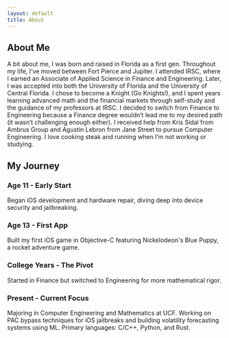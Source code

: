 ```yaml
---
layout: default
title: About
---
```


<section class="hero">
    <h1>About Me</h1>
    <p class="description">
        A bit about me, I was born and raised in Florida as a first gen. 
        Throughout my life, I’ve moved between Fort Pierce and Jupiter. I attended IRSC, where I earned an Associate of Applied Science in Finance and Engineering. 
        Later, I was accepted into both the University of Florida and the University of Central Florida. I chose to become a Knight (Go Knights!), 
        and I spent years learning advanced math and the financial markets through self-study and the guidance of my professors at IRSC. I decided to switch from Finance to Engineering because a Finance degree wouldn’t lead me to my desired path (it wasn’t challenging enough either). 
        I received help from Kris Sidal from Ambrus Group and Agustin Lebron from Jane Street to pursue Computer Engineering. I love cooking steak and running when I’m not working or studying.
    </p>
</section>

<section class="fade-in">
    <h2>My Journey</h2>
    <div class="grid">
        <div class="card">
            <h3>Age 11 - Early Start</h3>
            <p>Began iOS development and hardware repair, diving deep into device security and jailbreaking.</p>
        </div>
        <div class="card">
            <h3>Age 13 - First App</h3>
            <p>Built my first iOS game in Objective-C featuring Nickelodeon's Blue Puppy, a rocket adventure game.</p>
        </div>
        <div class="card">
            <h3>College Years - The Pivot</h3>
            <p>Started in Finance but switched to Engineering for more mathematical rigor.</p>
        </div>
        <div class="card">
            <h3>Present - Current Focus</h3>
            <p>Majoring in Computer Engineering and Mathematics at UCF. Working on PAC bypass techniques for iOS jailbreaks and building volatility forecasting systems using ML. Primary languages: C/C++, Python, and Rust.</p>
        </div>
    </div>
</section>
